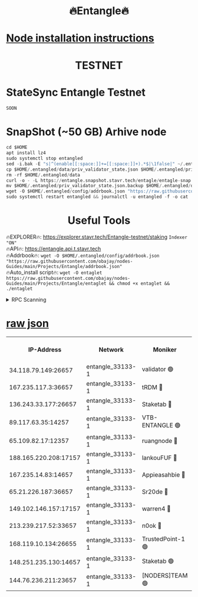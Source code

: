 <h1 align="center"> 🔥Entangle🔥</h1>

[Node installation instructions](https://github.com/obajay/nodes-Guides/tree/main/Projects/Entangle)
=

<h1 align="center"> TESTNET</h1>

# StateSync Entangle Testnet
```python
SOON
```
# SnapShot (~50 GB) Arhive node
```python
cd $HOME
apt install lz4
sudo systemctl stop entangled
sed -i.bak -E "s|^(enable[[:space:]]+=[[:space:]]+).*$|\1false|" ~/.entangled/config/config.toml
cp $HOME/.entangled/data/priv_validator_state.json $HOME/.entangled/priv_validator_state.json.backup
rm -rf $HOME/.entangled/data
curl -o - -L https://entangle.snapshot.stavr.tech/entagle/entagle-snap.tar.lz4 | lz4 -c -d - | tar -x -C $HOME/.entangled --strip-components 2
mv $HOME/.entangled/priv_validator_state.json.backup $HOME/.entangled/data/priv_validator_state.json
wget -O $HOME/.entangled/config/addrbook.json "https://raw.githubusercontent.com/obajay/nodes-Guides/main/Projects/Entangle/addrbook.json"
sudo systemctl restart entangled && journalctl -u entangled -f -o cat
```
 <h1 align="center"> Useful Tools</h1>
 
🔥EXPLORER🔥: https://explorer.stavr.tech/Entangle-testnet/staking        `Indexer "ON"` \
🔥API🔥:      https://entangle.api.t.stavr.tech \
🔥Addrbook🔥: ```wget -O $HOME/.entangled/config/addrbook.json "https://raw.githubusercontent.com/obajay/nodes-Guides/main/Projects/Entangle/addrbook.json"``` \
🔥Auto_install script🔥:  `wget -O entaglet https://raw.githubusercontent.com/obajay/nodes-Guides/main/Projects/Entangle/entaglet && chmod +x entaglet && ./entaglet`


<details>
<summary>RPC Scanning</summary>

<h2 align="center"> We scan nodes in real time every 4 hours. And we provide the final result of RPC endpoints.
We cannot influence the operation of these nodes in any way. </h2>


```python
If Voting Power is higher than 0 --> then the Node is a validator of the network and may be subject to attack and be a potential threat to the chain.
```
```python
We marked such validators with a red symbol
```

</details>

[raw json](https://rpc-check.entangt.stavr.tech/entangt/rpc-entangt-result.json)
=


<table><tr><th>IP-Address</th><th>Network</th><th>Moniker</th><th>Latest Block Height</th><th>Earliest Block Height</th><th>Catching Up</th><th>Tx Index</th><th>Voting Power</th><th>Scan Time</th></tr><tr><td>34.118.79.149:26657</td><td>entangle_33133-1</td><td>validator 🟢</td><td>2307322</td><td>1</td><td>False</td><td>on</td><td>0</td><td>2024-02-22T05:16:51.779059062UTC</td></tr><tr><td>167.235.117.3:36657</td><td>entangle_33133-1</td><td>tRDM 🔴</td><td>2307322</td><td>1</td><td>False</td><td>on</td><td>191395996313876</td><td>2024-02-22T05:16:56.530580964UTC</td></tr><tr><td>136.243.33.177:26657</td><td>entangle_33133-1</td><td>Staketab 🔴</td><td>2307321</td><td>660001</td><td>False</td><td>on</td><td>156248297438667</td><td>2024-02-22T05:16:47.054266749UTC</td></tr><tr><td>89.117.63.35:14257</td><td>entangle_33133-1</td><td>VTB-ENTANGLE 🟢</td><td>2307321</td><td>1162001</td><td>False</td><td>off</td><td>0</td><td>2024-02-22T05:16:41.935225958UTC</td></tr><tr><td>65.109.82.17:12357</td><td>entangle_33133-1</td><td>ruangnode 🔴</td><td>2307319</td><td>1312001</td><td>False</td><td>off</td><td>521150461106471</td><td>2024-02-22T05:16:33.136839103UTC</td></tr><tr><td>188.165.220.208:17157</td><td>entangle_33133-1</td><td>lankouFUF 🔴</td><td>2307320</td><td>1910001</td><td>False</td><td>off</td><td>319031599993230</td><td>2024-02-22T05:16:35.527158679UTC</td></tr><tr><td>167.235.14.83:14657</td><td>entangle_33133-1</td><td>Appieasahbie 🔴</td><td>2307322</td><td>2042001</td><td>False</td><td>on</td><td>43255870208600760</td><td>2024-02-22T05:16:56.142052146UTC</td></tr><tr><td>65.21.226.187:36657</td><td>entangle_33133-1</td><td>Sr20de 🔴</td><td>2307319</td><td>2049001</td><td>False</td><td>off</td><td>22826759467515</td><td>2024-02-22T05:16:32.337680851UTC</td></tr><tr><td>149.102.146.157:17157</td><td>entangle_33133-1</td><td>warren4 🔴</td><td>2307321</td><td>2098001</td><td>False</td><td>on</td><td>501634372096672</td><td>2024-02-22T05:16:44.366205056UTC</td></tr><tr><td>213.239.217.52:33657</td><td>entangle_33133-1</td><td>n0ok 🔴</td><td>2307322</td><td>2207322</td><td>False</td><td>off</td><td>46593235096513154</td><td>2024-02-22T05:16:51.406913969UTC</td></tr><tr><td>168.119.10.134:26655</td><td>entangle_33133-1</td><td>TrustedPoint-1 🟢</td><td>2307322</td><td>2268001</td><td>False</td><td>off</td><td>0</td><td>2024-02-22T05:16:56.831944740UTC</td></tr><tr><td>148.251.235.130:14657</td><td>entangle_33133-1</td><td>Staketab 🟢</td><td>2307319</td><td>2272001</td><td>False</td><td>on</td><td>0</td><td>2024-02-22T05:16:31.970584262UTC</td></tr><tr><td>144.76.236.211:23657</td><td>entangle_33133-1</td><td>[NODERS]TEAM 🟢</td><td>2307321</td><td>2304001</td><td>False</td><td>off</td><td>0</td><td>2024-02-22T05:16:44.623499219UTC</td></tr></table>
